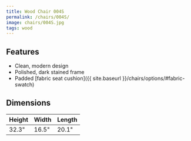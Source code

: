 ```yaml
---
title: Wood Chair 004S
permalink: /chairs/004S/
image: chairs/004S.jpg
tags: wood
---
```

## Features

- Clean, modern design
- Polished, dark stained frame
- Padded [fabric seat cushion]({{ site.baseurl }}/chairs/options/#fabric-swatch)

## Dimensions

Height   | Width    | Length
---------|----------|---------
32.3"    | 16.5"    | 20.1"